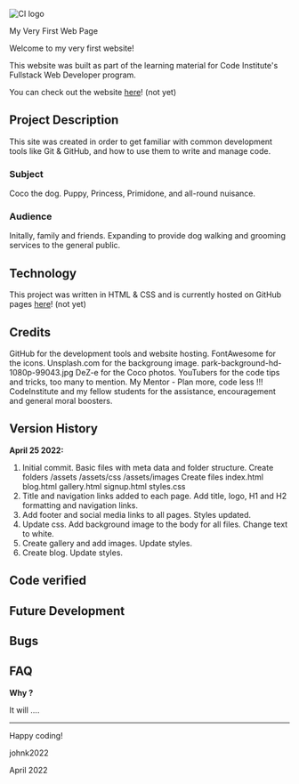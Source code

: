 ![CI logo](https://codeinstitute.s3.amazonaws.com/fullstack/ci_logo_small.png)

 My Very First Web Page

Welcome to my very first website!

This website was built as part of the learning material for Code Institute's Fullstack Web Developer program.

You can check out the website [here](https://a)! (not yet)

## Project Description

This site was created in order to get familiar with common development tools like Git & GitHub, and how to use them to write and manage code. 

### Subject

Coco the dog.  Puppy, Princess, Primidone, and all-round nuisance.

### Audience

Initally, family and friends.  Expanding to provide dog walking and grooming services to the general public.

## Technology

This project was written in HTML & CSS and is currently hosted on GitHub pages [here](https://a)! (not yet)

## Credits

GitHub for the development tools and website hosting.
FontAwesome for the icons.
Unsplash.com for the backgroung image. park-background-hd-1080p-99043.jpg
DeZ-e for the Coco photos.
YouTubers for the code tips and tricks, too many to mention.
My Mentor - Plan more, code less !!!
CodeInstitute and my fellow students for the assistance, encouragement and general moral boosters.

## Version History

**April 25 2022:** 
1. Initial commit. Basic files with meta data and folder structure.
    Create folders /assets  /assets/css /assets/images
    Create files index.html blog.html gallery.html signup.html styles.css 
2. Title and navigation links added to each page.  Add title, logo, H1 and H2 formatting and navigation links.
3. Add footer and social media links to all pages.  Styles updated.
4. Update css. Add background image to the body for all files.  Change text to white.
5. Create gallery and add images. Update styles.
6. Create blog. Update styles.


## Code verified

## Future Development

## Bugs

## FAQ 

**Why ?**

It will  ....


---

Happy coding!

johnk2022

April 2022
